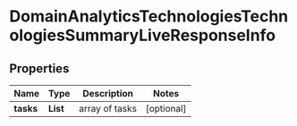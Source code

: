 # DomainAnalyticsTechnologiesTechnologiesSummaryLiveResponseInfo


## Properties

| Name | Type | Description | Notes |
|------------ | ------------- | ------------- | -------------|
**tasks** | **List<DomainAnalyticsTechnologiesTechnologiesSummaryLiveTaskInfo>** | array of tasks |[optional]|